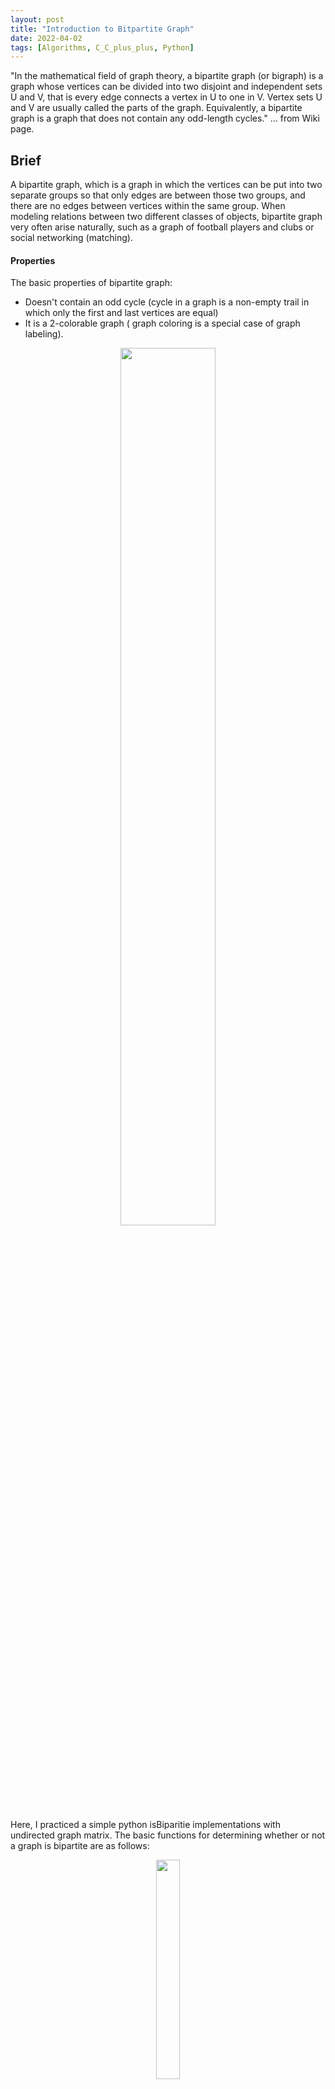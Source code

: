 ```yaml
---
layout: post
title: "Introduction to Bitpartite Graph"
date: 2022-04-02
tags: [Algorithms, C_C_plus_plus, Python]
---
```


"In the mathematical field of graph theory, a bipartite graph (or bigraph) is a graph whose vertices can be divided into two disjoint and independent sets U and V, that is every edge connects a vertex in U to one in V. Vertex sets U and V are usually called the parts of the graph. Equivalently, a bipartite graph is a graph that does not contain any odd-length cycles." ... from Wiki page.

## Brief ##
A bipartite graph, which is a graph in which the vertices can be put into two separate groups so that only edges are between those two groups, and there are no edges between vertices within the same group. When modeling relations between two different classes of objects, bipartite graph very often arise naturally, such as a graph of football players and clubs or social networking (matching).

#### Properties ####
The basic properties of bipartite graph:
- Doesn't contain an odd cycle (cycle in a graph is a non-empty trail in which only the first and last vertices are equal)
- It is a 2-colorable graph ( graph coloring is a special case of graph labeling).

<figure><center><img src="{{ site.baseurl }}/picture/colorable_graph.png" width="60%"></center></figure>

Here, I practiced a simple python isBiparitie implementations with undirected graph matrix. The basic functions for determining whether or not a graph is bipartite are as follows:
<figure><center><img src="{{ site.baseurl }}/picture/bipartite_graph_matrix.png" width="30%"></center></figure>

- Push the first node in queue and color the first node
- BFS Traverse the adjacent node and color it
- Determine whether or not the graph is bipartite

<details markdown=block>
<summary markdown=span>*isBiparitie.py*</summary>
<div class="language-shell highlighter-rouge"><pre class="highlight"><code class="hljs ruby"><span class="nb" style="font-size: 80%">def is_bipartite(self):
colorings = {}
to_visit = queue.Queue()
to_visit.put(0)
colorings[0] = 0

while not to_visit.empty():
    node = to_visit.get()
    for next_node in self.get_neighbor(node):
        if next_node not in colorings:
            colorings[next_node] = 1 - colorings[node]
            to_visit.put(next_node)
        elif colorings[nesxt_node] == colorings[node]:
            return False
return True</span></code></pre></div></details>

## <a name="TableContent">Exercise</a> ##

<h6><ol>
    <li><a href="#exercise1">Exercise 1 - Is Graph Bipartite?</a></li>
    <li><a href="#exercise2">Exercise 2 - Maximum Number of Accepted Invitations</a></li>
</ol></h6>

### <a name="exercise1">Exercise 1 - Is Graph Bipartite?</a> ###
There is an undirected graph with n nodes, where each node is numbered between 0 and n - 1. You are given a 2D array graph, where graph[u] is an array of nodes that node u is adjacent to. More formally, for each v in graph[u], there is an undirected edge between node u and node v. The graph has the following properties:

There are no self-edges (graph[u] does not contain u).
There are no parallel edges (graph[u] does not contain duplicate values).
If v is in graph[u], then u is in graph[v] (the graph is undirected).
The graph may not be connected, meaning there may be two nodes u and v such that there is no path between them.
A graph is bipartite if the nodes can be partitioned into two independent sets A and B such that every edge in the graph connects a node in set A and a node in set B.

Return true if and only if it is bipartite.

Example: Input: graph = [[1,2,3],[0,2],[0,1,3],[0,2]], Output: false

#### Solution ####
<details markdown=block>
<summary markdown=span>*isBiparitie.cc*</summary>
<div class="language-shell highlighter-rouge"><pre class="highlight"><code class="hljs ruby"><span class="nb" style="font-size: 80%">bool colorable_node(int i, std::vector&lt;int&gt; &color, 
                std::vector&lt; std::vector&lt;int&gt; &gt; & graph)
{
    std::queue&lt;int&gt; q;
    q.push(i);
    color[i] = 0; // color the first node
    while (!q.empty()) {
        int vertex = q.front();
        q.pop();
        for (auto &node : graph[vertex]) {
            if (color[node] == -1) {
                color[node] = 1 - color[vertex];
                q.push(node);
            } else if (color[node] == color[vertex])
                return false;
        }
    }
    return true;
}
bool Solutions::isBipartite( std::vector&lt; std::vector&lt;int&gt; &gt; & graph ) 
{
    int depth = graph.size();
    std::vector&lt;int&gt; color(depth, -1); // all the node are uncolored
    for (int i = 0; i &lt; depth; ++i) {
        if (color[i] == -1) {
            if (!colorable_node(i, color, graph))
                return false;
        }
    }
    return true;
}</span></code></pre></div></details>
The solution was inspired by [LeetCode Discuss][discuss1]. The basic functions are same as above description implemented by python.


### <a name="exercise2">Exercise 2 - Maximum Number of Accepted Invitations</a> ###
There are m boys and n girls in a class attending an upcoming party.
You are given an m x n integer matrix grid, where grid[i][j] equals 0 or 1. If grid[i][j] == 1, then that means the ith boy can invite the jth girl to the party. A boy can invite at most one girl, and a girl can accept at most one invitation from a boy.
Return the maximum possible number of accepted invitations.

Example: Input: grid = [[1,0,1,0],[1,0,0,0],[0,0,1,0],[1,1,1,0]], Output: 3

#### Solution ####
<details markdown=block>
<summary markdown=span>*maximumInvitations.cc*</summary>
<div class="language-shell highlighter-rouge"><pre class="highlight"><code class="hljs ruby"><span class="nb" style="font-size: 80%">bool bitpartiteMatch_dfs(const std::vector&;t; std::vector&;t;int&gt;&gt; & grid, 
                int u, std::vector&;t;bool&gt; visted, std::vector&;t;int&gt; & grils) 
{
    int n = grid[u].size();
    for (int v = 0; v &;t; n; ++v) {
        if (grid[u][v] && !visted[v]) {
            visted[v] = true;
            if (grils[v] &;t; 0 || bitpartiteMatch_dfs(grid, grils[v], visted, grils)) {
                grils[v] = u; // matching
                return true;
            }
        }
    }
    return false;
}
int Solutions::maximumInvitations( std::vector&;t; std::vector&;t;int&gt; &gt; & grid) 
{
    int m = grid.size();
    int n = grid[0].size();
    std::vector&;t;int&gt; grils(n, -1); // unmatched (uncolored)
    int matches = 0;
    // matching process
    for (int i = 0; i &;t; m; ++i) {
        std::vector&;t;bool&gt; visted(n, false);
        if( bitpartiteMatch_dfs(grid, i, visted, grils))
            matches ++;
    }
    return matches;
}</span></code></pre></div></details>
The solution was inspired by [LeetCode Discuss][discuss2]. The basic functions for caculating the all distinct solutions are as follows:
- Iterate boys in a class to visit all of unmatched grils
- DFS traversal and invite the adjacent girls in a class
- If grid[i][j] == 1, then ith boy can invite the jth girl to the party
- Recursively trying all possible pairs as we have to get maximum in result

<a href="#TableContent">Table of Content</a>

=========== To be continued…. ==========

## Reference ##
- [Wiki: Bipartite Graph](https://en.wikipedia.org/wiki/Bipartite_graph)

- [What is a bipartite graph?](https://www.educative.io/edpresso/what-is-a-bipartite-graph)


[discuss1]:https://leetcode.com/problems/is-graph-bipartite/discuss/1491035/C%2B%2B-oror-BFS-Solution-oror-Graph-Coloring-(with-explanation) "https://leetcode.com/problems/is-graph-bipartite/discuss/1491035/C%2B%2B-oror-BFS-Solution-oror-Graph-Coloring-(with-explanation)"

[discuss2]:https://zhenchaogan.gitbook.io/leetcode-solution/leetcode-1820-maximum-number-of-accepted-invitations "https://zhenchaogan.gitbook.io/leetcode-solution/leetcode-1820-maximum-number-of-accepted-invitations"

<p>Thanks for reading! Feel free to leave the comments below or <a href="mailto:qazqazqaz850@gmail.com">email</a> to me. Any pieces of advice or discussions are always welcome. :)</p>
